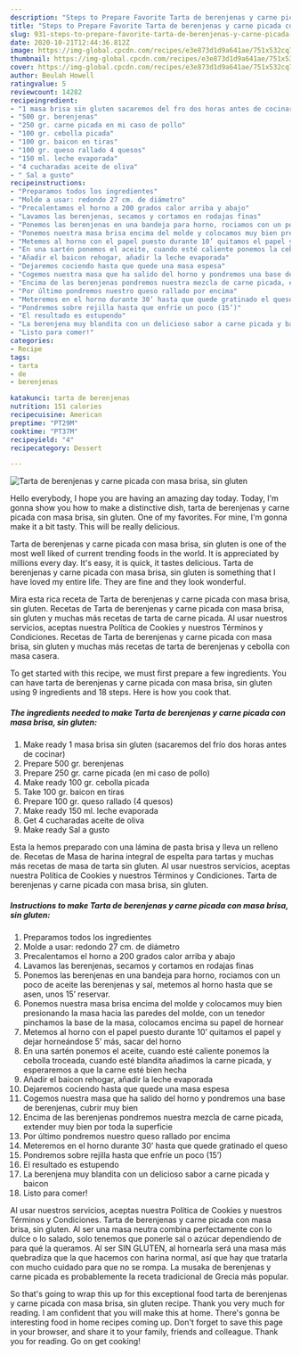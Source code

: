 ```yaml
---
description: "Steps to Prepare Favorite Tarta de berenjenas y carne picada con masa brisa, sin gluten"
title: "Steps to Prepare Favorite Tarta de berenjenas y carne picada con masa brisa, sin gluten"
slug: 931-steps-to-prepare-favorite-tarta-de-berenjenas-y-carne-picada-con-masa-brisa-sin-gluten
date: 2020-10-21T12:44:36.812Z
image: https://img-global.cpcdn.com/recipes/e3e873d1d9a641ae/751x532cq70/tarta-de-berenjenas-y-carne-picada-con-masa-brisa-sin-gluten-foto-principal.jpg
thumbnail: https://img-global.cpcdn.com/recipes/e3e873d1d9a641ae/751x532cq70/tarta-de-berenjenas-y-carne-picada-con-masa-brisa-sin-gluten-foto-principal.jpg
cover: https://img-global.cpcdn.com/recipes/e3e873d1d9a641ae/751x532cq70/tarta-de-berenjenas-y-carne-picada-con-masa-brisa-sin-gluten-foto-principal.jpg
author: Beulah Howell
ratingvalue: 5
reviewcount: 14282
recipeingredient:
- "1 masa brisa sin gluten sacaremos del fro dos horas antes de cocinar"
- "500 gr. berenjenas"
- "250 gr. carne picada en mi caso de pollo"
- "100 gr. cebolla picada"
- "100 gr. baicon en tiras"
- "100 gr. queso rallado 4 quesos"
- "150 ml. leche evaporada"
- "4 cucharadas aceite de oliva"
- " Sal a gusto"
recipeinstructions:
- "Preparamos todos los ingredientes"
- "Molde a usar: redondo 27 cm. de diámetro"
- "Precalentamos el horno a 200 grados calor arriba y abajo"
- "Lavamos las berenjenas, secamos y cortamos en rodajas finas"
- "Ponemos las berenjenas en una bandeja para horno, rociamos con un poco de aceite las berenjenas y sal, metemos al horno hasta que se asen, unos 15’ reservar."
- "Ponemos nuestra masa brisa encima del molde y colocamos muy bien presionando la masa hacia las paredes del molde, con un tenedor pinchamos la base de la masa, colocamos encima su papel de hornear"
- "Metemos al horno con el papel puesto durante 10’ quitamos el papel y dejar horneándose 5’ más, sacar del horno"
- "En una sartén ponemos el aceite, cuando esté caliente ponemos la cebolla troceada, cuando esté blandita añadimos la carne picada, y esperaremos a que la carne esté bien hecha"
- "Añadir el baicon rehogar, añadir la leche evaporada"
- "Dejaremos cociendo hasta que quede una masa espesa"
- "Cogemos nuestra masa que ha salido del horno y pondremos una base de berenjenas, cubrir muy bien"
- "Encima de las berenjenas pondremos nuestra mezcla de carne picada, extender muy bien por toda la superficie"
- "Por último pondremos nuestro queso rallado por encima"
- "Meteremos en el horno durante 30’ hasta que quede gratinado el queso"
- "Pondremos sobre rejilla hasta que enfríe un poco (15’)"
- "El resultado es estupendo"
- "La berenjena muy blandita con un delicioso sabor a carne picada y baicon"
- "Listo para comer!"
categories:
- Recipe
tags:
- tarta
- de
- berenjenas

katakunci: tarta de berenjenas 
nutrition: 151 calories
recipecuisine: American
preptime: "PT29M"
cooktime: "PT37M"
recipeyield: "4"
recipecategory: Dessert

---
```



![Tarta de berenjenas y carne picada con masa brisa, sin gluten](https://img-global.cpcdn.com/recipes/e3e873d1d9a641ae/751x532cq70/tarta-de-berenjenas-y-carne-picada-con-masa-brisa-sin-gluten-foto-principal.jpg)

Hello everybody, I hope you are having an amazing day today. Today, I'm gonna show you how to make a distinctive dish, tarta de berenjenas y carne picada con masa brisa, sin gluten. One of my favorites. For mine, I'm gonna make it a bit tasty. This will be really delicious.

Tarta de berenjenas y carne picada con masa brisa, sin gluten is one of the most well liked of current trending foods in the world. It is appreciated by millions every day. It's easy, it is quick, it tastes delicious. Tarta de berenjenas y carne picada con masa brisa, sin gluten is something that I have loved my entire life. They are fine and they look wonderful.

Mira esta rica receta de Tarta de berenjenas y carne picada con masa brisa, sin gluten. Recetas de Tarta de berenjenas y carne picada con masa brisa, sin gluten y muchas más recetas de tarta de carne picada. Al usar nuestros servicios, aceptas nuestra Política de Cookies y nuestros Términos y Condiciones. Recetas de Tarta de berenjenas y carne picada con masa brisa, sin gluten y muchas más recetas de tarta de berenjenas y cebolla con masa casera.


To get started with this recipe, we must first prepare a few ingredients. You can have tarta de berenjenas y carne picada con masa brisa, sin gluten using 9 ingredients and 18 steps. Here is how you cook that.

<!--inarticleads1-->

##### The ingredients needed to make Tarta de berenjenas y carne picada con masa brisa, sin gluten:

1. Make ready 1 masa brisa sin gluten (sacaremos del frío dos horas antes de cocinar)
1. Prepare 500 gr. berenjenas
1. Prepare 250 gr. carne picada (en mi caso de pollo)
1. Make ready 100 gr. cebolla picada
1. Take 100 gr. baicon en tiras
1. Prepare 100 gr. queso rallado (4 quesos)
1. Make ready 150 ml. leche evaporada
1. Get 4 cucharadas aceite de oliva
1. Make ready  Sal a gusto


Esta la hemos preparado con una lámina de pasta brisa y lleva un relleno de. Recetas de Masa de harina integral de espelta para tartas y muchas más recetas de masa de tarta sin gluten. Al usar nuestros servicios, aceptas nuestra Política de Cookies y nuestros Términos y Condiciones. Tarta de berenjenas y carne picada con masa brisa, sin gluten. 

<!--inarticleads2-->

##### Instructions to make Tarta de berenjenas y carne picada con masa brisa, sin gluten:

1. Preparamos todos los ingredientes
1. Molde a usar: redondo 27 cm. de diámetro
1. Precalentamos el horno a 200 grados calor arriba y abajo
1. Lavamos las berenjenas, secamos y cortamos en rodajas finas
1. Ponemos las berenjenas en una bandeja para horno, rociamos con un poco de aceite las berenjenas y sal, metemos al horno hasta que se asen, unos 15’ reservar.
1. Ponemos nuestra masa brisa encima del molde y colocamos muy bien presionando la masa hacia las paredes del molde, con un tenedor pinchamos la base de la masa, colocamos encima su papel de hornear
1. Metemos al horno con el papel puesto durante 10’ quitamos el papel y dejar horneándose 5’ más, sacar del horno
1. En una sartén ponemos el aceite, cuando esté caliente ponemos la cebolla troceada, cuando esté blandita añadimos la carne picada, y esperaremos a que la carne esté bien hecha
1. Añadir el baicon rehogar, añadir la leche evaporada
1. Dejaremos cociendo hasta que quede una masa espesa
1. Cogemos nuestra masa que ha salido del horno y pondremos una base de berenjenas, cubrir muy bien
1. Encima de las berenjenas pondremos nuestra mezcla de carne picada, extender muy bien por toda la superficie
1. Por último pondremos nuestro queso rallado por encima
1. Meteremos en el horno durante 30’ hasta que quede gratinado el queso
1. Pondremos sobre rejilla hasta que enfríe un poco (15’)
1. El resultado es estupendo
1. La berenjena muy blandita con un delicioso sabor a carne picada y baicon
1. Listo para comer!


Al usar nuestros servicios, aceptas nuestra Política de Cookies y nuestros Términos y Condiciones. Tarta de berenjenas y carne picada con masa brisa, sin gluten. Al ser una masa neutra combina perfectamente con lo dulce o lo salado, solo tenemos que ponerle sal o azúcar dependiendo de para qué la queramos. Al ser SIN GLUTEN, al hornearla será una masa más quebradiza que la que hacemos con harina normal, así que hay que tratarla con mucho cuidado para que no se rompa. La musaka de berenjenas y carne picada es probablemente la receta tradicional de Grecia más popular. 

So that's going to wrap this up for this exceptional food tarta de berenjenas y carne picada con masa brisa, sin gluten recipe. Thank you very much for reading. I am confident that you will make this at home. There's gonna be interesting food in home recipes coming up. Don't forget to save this page in your browser, and share it to your family, friends and colleague. Thank you for reading. Go on get cooking!
